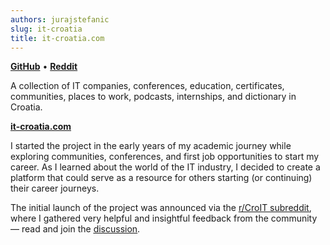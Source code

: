 ```yaml
---
authors: jurajstefanic
slug: it-croatia
title: it-croatia.com
---
```


[**GitHub**](https://github.com/stefanicjuraj/it-croatia) • [**Reddit**](https://www.reddit.com/r/CroIT/comments/1bfba43/kolekcija_it_kompanija_konferencija_edukacija/)

A collection of IT companies, conferences, education, certificates, communities, places to work, podcasts, internships, and dictionary in Croatia.

[**it-croatia.com**](https://www.it-croatia.com/)

<!-- truncate -->

I started the project in the early years of my academic journey while exploring communities, conferences, and first job opportunities to start my career. As I learned about the world of the IT industry, I decided to create a platform that could serve as a resource for others starting (or continuing) their career journeys.

The initial launch of the project was announced via the [<u>r/CroIT subreddit</u>](https://www.reddit.com/r/CroIT/), where I gathered very helpful and insightful feedback from the community — read and join the [<u>discussion</u>](https://www.reddit.com/r/CroIT/comments/1bfba43/kolekcija_it_kompanija_konferencija_edukacija/).
